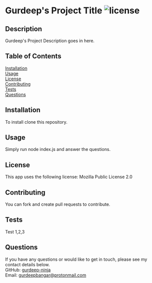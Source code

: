 # Gurdeep's Project Title ![license](https://img.shields.io/badge/license-Mozilla%202.0-blue)
## Description
Gurdeep's Project Description goes in here.
## Table of Contents
[Installation](#installation)<br>
[Usage](#usage)<br>
[License](#license)<br>
[Contributing](#contributing)<br>
[Tests](#tests)<br>
[Questions](#questions)<br>
## Installation
To install clone this repository.
## Usage
Simply run node index.js and answer the questions.
## License
This app uses the following license: Mozilla Public License 2.0
## Contributing
You can fork and create pull requests to contribute.
## Tests
Test 1,2,3
## Questions
If you have any questions or would like to get in touch, please see my contact details below.<br>
GitHub: [gurdeep-ninja](https://github.com/gurdeep-ninja)<br>
Email: [gurdeepbangar@protonmail.com](mailto:gurdeepbangar@protonmail.com)<br>
